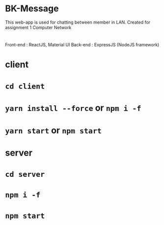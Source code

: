 # BK-Message
This web-app is used for chatting between member in LAN.
Created for assignment 1 Computer Network

#
  Front-end : ReactJS, Material UI
  Back-end  : ExpressJS (NodeJS framework)
#

# client
# `cd client`
# `yarn install --force` or `npm i -f`
# `yarn start` or `npm start`

# server 
# `cd server`
# `npm i -f`
# `npm start` 

